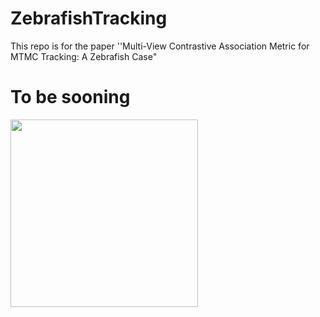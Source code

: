 # ZebrafishTracking
This repo is for the paper ''Multi-View Contrastive Association Metric for MTMC Tracking:  A Zebrafish Case"

# To be sooning

<div align="left">
<img src="./consistency.gif" width ="300" height ="300" alt="">
</div>


